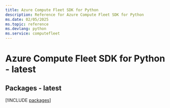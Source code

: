 ```yaml
---
title: Azure Compute Fleet SDK for Python
description: Reference for Azure Compute Fleet SDK for Python
ms.date: 02/05/2025
ms.topic: reference
ms.devlang: python
ms.service: computefleet
---
```

# Azure Compute Fleet SDK for Python - latest
## Packages - latest
[!INCLUDE [packages](compute-fleet-index.md)]